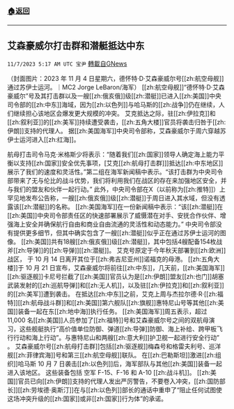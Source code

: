 ###  [:house:返回](README.md)
---


## 艾森豪威尔打击群和潜艇抵达中东
`11/7/2023 5:17 AM UTC 宝尹` [轉載自GNews](https://gnews.org/articles/1934242)

（封面图片：2023 年 11 月 4 日星期六，德怀特·D·艾森豪威尔号[[zh:航空母舰]]通过苏伊士运河。｜MC2 Jorge LeBaron/海军）
[[zh:航空母舰]]“德怀特·D·艾森豪威尔”号及其打击群以及一艘[[zh:俄亥俄]]级[[zh:潜艇]]已进入[[zh:美国]]中央司令部的[[zh:中东]]海域，因为[[zh:以色列]]与哈马斯的[[zh:战争]]仍在继续，人们继续担心该地区会爆发更大规模的冲突。
艾克抵达之际，驻[[zh:伊拉克]]和[[zh:叙利亚]]的[[zh:美军]]持续遭受袭击，[[zh:五角大楼]]官员将袭击归咎于[[zh:伊朗]]支持的代理人。
据[[zh:美国海军]]中央司令部称，艾森豪威尔于周六穿越苏伊士运河进入[[zh:红海]]。

航母打击司令马克·米格斯少将表示：“随着我们[[zh:国家]]领导人确定海上能力平衡以支持[[zh:国家]]安全优先事项，[艾克[[zh:航母打击群]]]抵达[[zh:中东地区]]展示了我们的速度和灵活性。”第二组在海军新闻稿中表示。“该打击群为中央司令部带来了无与伦比的战斗优势，我们将利用我们在战区的存在来加强地区安全，并与我们的盟友和伙伴一起行动。”
此外，中央司令部在X（以前称为[[zh:推特]]）上罕见地发布公告称，一艘[[zh:俄亥俄]]级[[zh:潜艇]]于周日进入其水域，但没有透露该[[zh:潜艇]]的名称。
[[zh:美国海军]]在一份新闻稿中表示：“该[[zh:潜艇]]在[[zh:美国]]中央司令部责任区的快速部署展示了威慑潜在对手、安抚合作伙伴、增强海上安全并确保航行自由和商业自由流通的灵活性和动态能力。”
中央司令部没有提供更多细节，但其中确实包含了一艘[[zh:潜艇]]似乎正在通过苏伊士运河的图像。
[[zh:美国]]共有18艘[[zh:俄亥俄]]级[[zh:潜艇]]，其中包括4艘配备154枚战斧[[zh:导弹]]的[[zh:导弹]][[zh:潜艇]]。
艾克号原定于今年秋天部署到[[zh:欧洲]]战区， 于 10 月 14 日离开其位于[[zh:弗吉尼亚州]]诺福克的母港。
[[zh:五角大楼]]于 10 月 21 日宣布，艾森豪威尔将前往[[zh:中东]]，几天前，[[zh:美国海军]][[zh:驱逐舰]]卡尼号拦截了[[zh:美国]]官员认为是[[zh:伊朗]]盟友[[zh:也门]]胡塞武装发射的[[zh:巡航导弹]]和[[zh:无人机]]，以及驻[[zh:伊拉克]]和[[zh:叙利亚]]的[[zh:美军]]遭到袭击。 
在抵达[[zh:中东]]之前，艾克上周与杰拉尔德·R·[[zh:福特]][[zh:航母战斗群]]和[[zh:美国]]第六舰队[[zh:旗舰]]惠特尼山号等其他[[zh:美国]]装备一起在东[[zh:地中海]]执行任务。
[[zh:美国海军]]周五表示，超过 11,000 名[[zh:美国]]人员参加了[[zh:福特]]号和艾森豪威尔号之间的双航母演习，这些舰艇执行“高价值单位防御、弹道[[zh:导弹]]防御、海上补给、跨甲板飞行行动和海上行动”。与惠特尼山和两艘[[zh:意大利]]护卫舰一起进行安全行动” 。
艾森豪威尔号[[zh:航母打击群]]包括[[zh:驱逐舰]]梅森号和格雷夫利号、巡洋舰[[zh:菲律宾海]]号和第三[[zh:航空母舰]]联队。
在[[zh:巴勒斯坦]]激进[[zh:组织]]哈马斯 10 月 7 日袭击[[zh:以色列]]后，海军部队与其他[[zh:美国]]装备一起进入该地区。 这些装备包括 空军 F-15、F-16 和 A-10 [[zh:战斗机]]。
[[zh:美国]]官员已向[[zh:伊朗]]支持的代理人发出严厉警告，不要卷入冲突，[[zh:国防部长]][[zh:劳埃德·奥斯汀]]在与[[zh:以色列]]部长的通话中重申了“阻止任何试图使这场冲突升级的[[zh:国家]]或非[[zh:国家]]行为体”的承诺。


